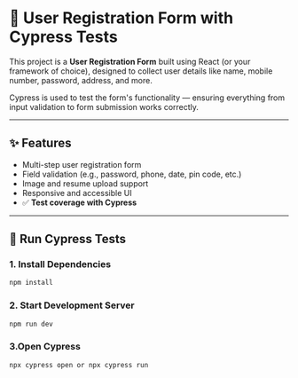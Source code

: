 # 🧾 User Registration Form with Cypress Tests

This project is a **User Registration Form** built using React (or your framework of choice), designed to collect user details like name, mobile number, password, address, and more.

Cypress is used to test the form's functionality — ensuring everything from input validation to form submission works correctly.

---

## ✨ Features

- Multi-step user registration form
- Field validation (e.g., password, phone, date, pin code, etc.)
- Image and resume upload support
- Responsive and accessible UI
- ✅ **Test coverage with Cypress**

---

## 🧪 Run Cypress Tests

### 1. Install Dependencies

```bash
npm install
```

### 2. Start Development Server

```bash
npm run dev
```

### 3.Open Cypress

```bash
npx cypress open or npx cypress run
```
